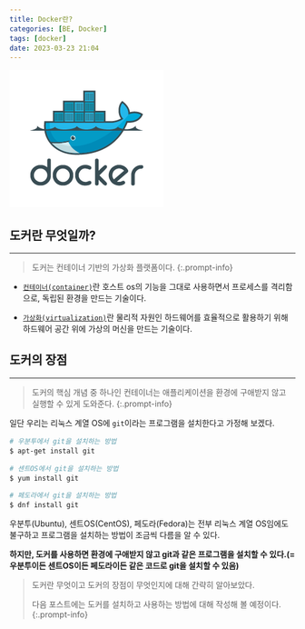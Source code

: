 ```yaml
---
title: Docker란?
categories: [BE, Docker]
tags: [docker]
date: 2023-03-23 21:04
---
```


![Docker Image](https://raw.githubusercontent.com/docker-library/docs/c350af05d3fac7b5c3f6327ac82fe4d990d8729c/docker/logo.png)

## **도커란 무엇일까?**

---

> 도커는 컨테이너 기반의 가상화 플랫폼이다.
{:.prompt-info}

- [`컨테이너(container)`](https://docs.docker.com/get-started/#what-is-a-container)란 호스트 os의 기능을 그대로 사용하면서 프로세스를 격리함으로, 독립된 환경을 만드는 기술이다.

- [`가상화(virtualization)`](https://aws.amazon.com/ko/what-is/virtualization/)란 물리적 자원인 하드웨어를 효율적으로 활용하기 위해 하드웨어 공간 위에 가상의 머신을 만드는 기술이다.

## **도커의 장점**

---

> 도커의 핵심 개념 중 하나인 컨테이너는 애플리케이션을 환경에 구애받지 않고 실행할 수 있게 도와준다.
{:.prompt-info}

일단 우리는 리눅스 계열 OS에 `git`이라는 프로그램을 설치한다고 가정해 보겠다.

```zsh
# 우분투에서 git을 설치하는 방법
$ apt-get install git
```

```zsh
# 센트OS에서 git을 설치하는 방법
$ yum install git
```

```zsh
# 페도라에서 git을 설치하는 방법
$ dnf install git
```

우분투(Ubuntu), 센트OS(CentOS), 페도라(Fedora)는 전부 리눅스 계열 OS임에도 불구하고 프로그램을 설치하는 방법이 조금씩 다름을 알 수 있다.

**하지만, 도커를 사용하면 환경에 구애받지 않고 git과 같은 프로그램을 설치할 수 있다.(=우분투이든 센트OS이든 페도라이든 같은 코드로 git을 설치할 수 있음)**

> 도커란 무엇이고 도커의 장점이 무엇인지에 대해 간략히 알아보았다.
>
> 다음 포스트에는 도커를 설치하고 사용하는 방법에 대해 작성해 볼 예정이다.
{:.prompt-info}
